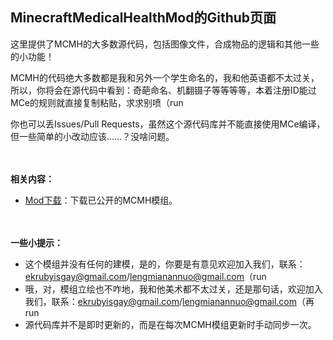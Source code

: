 ## MinecraftMedicalHealthMod的Github页面

这里提供了MCMH的大多数源代码，包括图像文件，合成物品的逻辑和其他一些的小功能！

MCMH的代码绝大多数都是我和另外一个学生命名的，我和他英语都不太过关，所以，你将会在源代码中看到：奇葩命名、机翻镊子等等等等，本着注册ID能过MCe的规则就直接复制粘贴，求求别喷（run

你也可以丢Issues/Pull Requests，虽然这个源代码库并不能直接使用MCe编译，但一些简单的小改动应该……？没啥问题。

　

**相关内容：**
- [Mod下载]()：下载已公开的MCMH模组。

　

**一些小提示：**
- 这个模组并没有任何的建模，是的，你要是有意见欢迎加入我们，联系：ekrubyisgay@gmail.com/lengmianannuo@gmail.com（run
- 哦，对，模组立绘也不咋地，我和他美术都不太过关，还是那句话，欢迎加入我们，联系：ekrubyisgay@gmail.com/lengmianannuo@gmail.com（再run
- 源代码库并不是即时更新的，而是在每次MCMH模组更新时手动同步一次。
